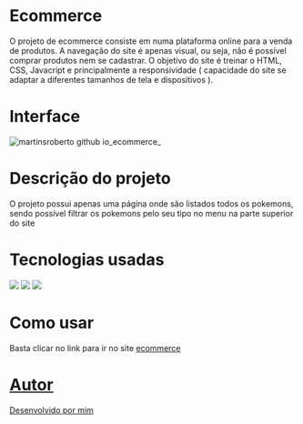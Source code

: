 # Ecommerce

O projeto de ecommerce consiste em numa plataforma online para a venda de produtos. A navegação do site é apenas visual, ou seja, não é possível comprar produtos nem se 
cadastrar. O objetivo do site é treinar o HTML, CSS, Javacript e principalmente a responsividade ( capacidade do site se adaptar a diferentes tamanhos de tela e 
dispositivos ).

# Interface

![martinsroberto github io_ecommerce_](https://user-images.githubusercontent.com/104272370/208793522-81f51655-9cf4-4b26-91d0-d2ecb4feac7e.png)

# Descrição do projeto

O projeto possui apenas uma página onde são listados todos os pokemons, sendo possível filtrar os pokemons pelo seu tipo no menu na parte superior do site

# Tecnologias usadas

<div style="display: inline_block">
<img src="https://img.shields.io/badge/HTML5-E34F26?style=for-the-badge&logo=html5&logoColor=white" />
<img src="https://img.shields.io/badge/CSS3-1572B6?style=for-the-badge&logo=css3&logoColor=white" />
<img src="https://img.shields.io/badge/JavaScript-F7DF1E?style=for-the-badge&logo=javascript&logoColor=black" />
</div>

# Como usar

Basta clicar no link para ir no site
<a href="https://martinsroberto.github.io/ecommerce/">ecommerce</link>

# Autor
Desenvolvido por mim
